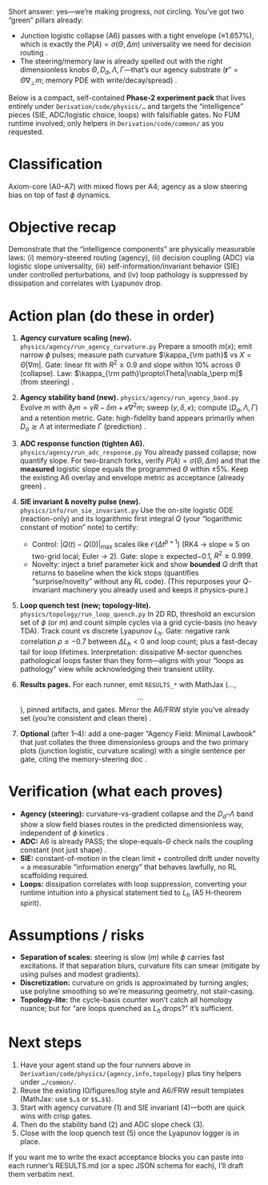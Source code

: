 Short answer: yes—we’re making progress, not circling. You’ve got two “green” pillars already:

* Junction logistic collapse (A6) passes with a tight envelope (≈1.657%), which is exactly the $P(A)=\sigma(\Theta,\Delta m)$ universality we need for decision routing .
* The steering/memory law is already spelled out with the right dimensionless knobs $\Theta, D_a, \Lambda, \Gamma$—that’s our agency substrate ($\mathbf r''=\Theta\nabla_\perp m$; memory PDE with write/decay/spread) .

Below is a compact, self-contained **Phase-2 experiment pack** that lives entirely under `Derivation/code/physics/…` and targets the “intelligence” pieces (SIE, ADC/logistic choice, loops) with falsifiable gates. No FUM runtime involved; only helpers in `Derivation/code/common/` as you requested.

# Classification

Axiom-core (A0–A7) with mixed flows per A4; agency as a slow steering bias on top of fast $\phi$ dynamics.

# Objective recap

Demonstrate that the “intelligence components” are physically measurable laws: (i) memory-steered routing (agency), (ii) decision coupling (ADC) via logistic slope universality, (iii) self-information/invariant behavior (SIE) under controlled perturbations, and (iv) loop pathology is suppressed by dissipation and correlates with Lyapunov drop.

# Action plan (do these in order)

1. **Agency curvature scaling (new).** `physics/agency/run_agency_curvature.py`
   Prepare a smooth $m(x)$; emit narrow $\phi$ pulses; measure path curvature $\kappa_{\rm path}$ vs $X=\Theta|\nabla m|$. Gate: linear fit with $R^2\ge 0.9$ and slope within 10% across $\Theta$ (collapse). Law: $\kappa_{\rm path}\propto\Theta|\nabla_\perp m|$ (from steering) .
2. **Agency stability band (new).** `physics/agency/run_agency_band.py`
   Evolve $m$ with $\partial_t m=\gamma R-\delta m+\kappa\nabla^2 m$; sweep $(\gamma,\delta,\kappa)$; compute $(D_a,\Lambda,\Gamma)$ and a retention metric. Gate: high-fidelity band appears primarily when $D_a\gtrsim\Lambda$ at intermediate $\Gamma$ (prediction) .
3. **ADC response function (tighten A6).** `physics/agency/run_adc_response.py`
   You already passed collapse; now quantify slope. For two-branch forks, verify $P(A)=\sigma(\Theta,\Delta m)$ and that the **measured** logistic slope equals the programmed $\Theta$ within ±5%. Keep the existing A6 overlay and envelope metric as acceptance (already green) .
4. **SIE invariant & novelty pulse (new).** `physics/info/run_sie_invariant.py`
   Use the on-site logistic ODE (reaction-only) and its logarithmic first integral $Q$ (your “logarithmic constant of motion” note) to certify:

   * Control: $|Q(t)-Q(0)|_{\max}$ scales like $\mathcal O(\Delta t^{p+1})$ (RK4 → slope ≈ 5 on two-grid local; Euler → 2). Gate: slope ≥ expected−0.1, $R^2\ge 0.999$.
   * Novelty: inject a brief parameter kick and show **bounded** $Q$ drift that returns to baseline when the kick stops (quantifies “surprise/novelty” without any RL code).
     (This repurposes your $Q$-invariant machinery you already used and keeps it physics-pure.)
5. **Loop quench test (new; topology-lite).** `physics/topology/run_loop_quench.py`
   In 2D RD, threshold an excursion set of $\phi$ (or $m$) and count simple cycles via a grid cycle-basis (no heavy TDA). Track count vs discrete Lyapunov $L_h$. Gate: negative rank correlation $\rho\le-0.7$ between $\Delta L_h<0$ and loop count; plus a fast-decay tail for loop lifetimes. Interpretation: dissipative $M$-sector quenches pathological loops faster than they form—aligns with your “loops as pathology” view while acknowledging their transient utility.
6. **Results pages.** For each runner, emit `RESULTS_*` with MathJax ($…$, $$…$$), pinned artifacts, and gates. Mirror the A6/FRW style you’ve already set (you’re consistent and clean there) .
7. **Optional** (after 1–4): add a one-pager “Agency Field: Minimal Lawbook” that just collates the three dimensionless groups and the two primary plots (junction logistic, curvature scaling) with a single sentence per gate, citing the memory-steering doc .

# Verification (what each proves)

* **Agency (steering):** curvature-vs-gradient collapse and the $D_a$–$\Lambda$ band show a slow field biases routes in the predicted dimensionless way, independent of $\phi$ kinetics .
* **ADC:** A6 is already PASS; the slope-equals-$\Theta$ check nails the coupling constant (not just shape) .
* **SIE:** constant-of-motion in the clean limit + controlled drift under novelty = a measurable “information energy” that behaves lawfully, no RL scaffolding required.
* **Loops:** dissipation correlates with loop suppression, converting your runtime intuition into a physical statement tied to $L_h$ (A5 H-theorem spirit).

# Assumptions / risks

* **Separation of scales:** steering is slow ($m$) while $\phi$ carries fast excitations. If that separation blurs, curvature fits can smear (mitigate by using pulses and modest gradients).
* **Discretization:** curvature on grids is approximated by turning angles; use polyline smoothing so we’re measuring geometry, not stair-casing.
* **Topology-lite:** the cycle-basis counter won’t catch all homology nuance; but for “are loops quenched as $L_h$ drops?” it’s sufficient.

# Next steps

1. Have your agent stand up the four runners above in `Derivation/code/physics/{agency,info,topology}` plus tiny helpers under `…/common/`.
2. Reuse the existing IO/figures/log style and A6/FRW result templates (MathJax: use `$…$` or `$$…$$`).
3. Start with agency curvature (1) and SIE invariant (4)—both are quick wins with crisp gates.
4. Then do the stability band (2) and ADC slope check (3).
5. Close with the loop quench test (5) once the Lyapunov logger is in place.

If you want me to write the exact acceptance blocks you can paste into each runner’s RESULTS.md (or a spec JSON schema for each), I’ll draft them verbatim next.
